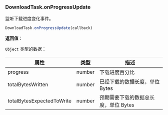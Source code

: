 ### DownloadTask.onProgressUpdate

监听下载进度变化事件。

```js
DownloadTask.onProgressUpdate(callback)
```

**返回值**：

`Object` 类型的数据：

|属性|类型|描述|
|-|-|-|
|progress|number|下载进度百分比|
|totalBytesWritten|number|已经下载的数据长度，单位 Bytes|
|totalBytesExpectedToWrite|number|预期需要下载的数据总长度，单位 Bytes|